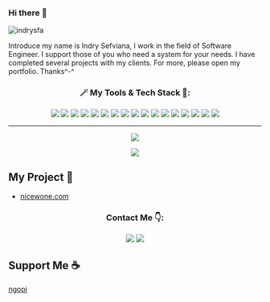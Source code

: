 ### Hi there 👋
![indrysfa](https://user-images.githubusercontent.com/61085159/172020349-58b8e8b9-7542-4b06-a1c7-177fa761781a.png)

Introduce my name is Indry Sefviana, I work in the field of Software Engineer. I support those of you who need a system for your needs. I have completed several projects with my clients. For more, please open my portfolio. Thanks^-^

<h3 align="center">🪄 My Tools & Tech Stack 🚀:</h3>
<p align="center">
 <img src = "https://img.shields.io/badge/-HTML5-E34F26?style=flat&logo=html5&logoColor=white"> 
 <img src = "https://img.shields.io/badge/-CSS3-1572B6?style=flat&logo=css3&logoColor=white"> 
 <img src="https://img.shields.io/badge/-Bootstrap-563D7C?style=flat&logo=bootstrap&logoColor=white"> 
 <img src="https://img.shields.io/badge/-Tailwind%20CSS-blue?style=flat&logo=tailwindcss&logoColor=white">
 <img src="https://img.shields.io/badge/-JavaScript-eed718?style=flat&logo=javascript&logoColor=ffffff">     
 <img src="http://img.shields.io/badge/-Git-F1502F?style=flat&logo=git&logoColor=FFFFFF"> 
 <img src="http://img.shields.io/badge/-Github-000000?style=flat&logo=github&logoColor=FFFFFF">
 <img src="http://img.shields.io/badge/-VS%20Code-007ACC?style=flat&logo=visual%20studio%20code&logoColor=white">
 <img src = "https://img.shields.io/badge/-Linux-E34F26?style=flat&logo=linux&logoColor=white"> 
 <img src = "https://img.shields.io/badge/-Docker-2193eb?style=flat&logo=docker&logoColor=white"> 
 <img src = "https://img.shields.io/badge/-DBeaver-black?style=flat&logo=docker&logoColor=white"> 
 <img src = "https://img.shields.io/badge/-Jira-074dd2?style=flat&logo=docker&logoColor=white"> 
 <img src = "https://img.shields.io/badge/-Trello-007dc6?style=flat&logo=docker&logoColor=white"> 
 <img src = "https://img.shields.io/badge/-PHP-6d81b6?style=flat&logo=php&logoColor=white"> 
 <img src = "https://img.shields.io/badge/-CodeIgniter3-ee4323?style=flat&logo=codeigniter&logoColor=white"> 
 <img src = "https://img.shields.io/badge/-Laravel9-ff2d20?style=flat&logo=laravel&logoColor=white"> 
 <img src = "https://img.shields.io/badge/-Golang-69d7e4?style=flat&logo=go&logoColor=white"> 
</p>

---

<p align="center">
  <img src="https://github-readme-stats.vercel.app/api?username=indrysfa&show_icons=true&theme=radical&border_radius=20px">
</p>
 <p align="center">
  <img src="https://github-readme-stats.vercel.app/api/top-langs/?username=indrysfa&show_icons=true&title_color=ffffff&icon_color=2A75CF&text_color=daf7dc&bg_color=191919&border_radius=20px">
 </p>

## My Project 🔭
- [nicewone.com](https://nicewone.com/)

<h3 align="center">Contact Me 👇:</h3>
  
<p align="center">
    <a href="mailto:indrysfa@gmail.com" target="_blank"><img src="https://img.shields.io/badge/-Gmail-D14836?style=for-the-badge&logo=gmail&logoColor=white"></a> 
    <a href="https://www.linkedin.com/in/indry-sefviana/" traget-"_blank"><img src="https://img.shields.io/badge/-Linkedin-0077B5?style=for-the-badge&logo=linkedin&logoColor=white"></a>
</a>
</p>
 
## Support Me ☕️
[ngopi](https://rysxa.carrd.co/)

